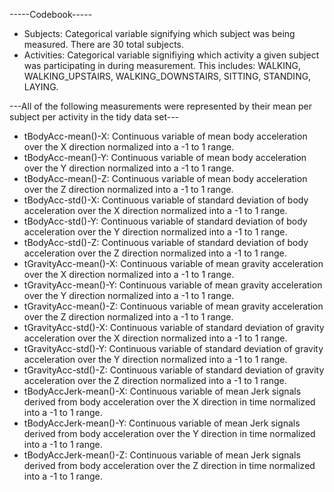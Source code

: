 -----Codebook-----
* Subjects: Categorical variable signifying which subject was being measured. There are 30 total subjects.
* Activities: Categorical variable signifiying which activity a given subject was participating in during measurement. This includes: WALKING, WALKING_UPSTAIRS, WALKING_DOWNSTAIRS, SITTING, STANDING, LAYING.

---All of the following measurements were represented by their mean per subject per activity in the tidy data set---
* tBodyAcc-mean()-X: Continuous variable of mean body acceleration over the X direction normalized into a -1 to 1 range.
* tBodyAcc-mean()-Y: Continuous variable of mean body acceleration over the Y direction normalized into a -1 to 1 range.
* tBodyAcc-mean()-Z: Continuous variable of mean body acceleration over the Z direction normalized into a -1 to 1 range.
* tBodyAcc-std()-X: Continuous variable of standard deviation of body acceleration over the X direction normalized into a -1 to 1 range.
* tBodyAcc-std()-Y: Continuous variable of standard deviation of body acceleration over the Y direction normalized into a -1 to 1 range.
* tBodyAcc-std()-Z: Continuous variable of standard deviation of body acceleration over the Z direction normalized into a -1 to 1 range.
* tGravityAcc-mean()-X: Continuous variable of mean gravity acceleration over the X direction normalized into a -1 to 1 range.
* tGravityAcc-mean()-Y: Continuous variable of mean gravity acceleration over the Y direction normalized into a -1 to 1 range.
* tGravityAcc-mean()-Z: Continuous variable of mean gravity acceleration over the Z direction normalized into a -1 to 1 range.
* tGravityAcc-std()-X: Continuous variable of standard deviation of gravity acceleration over the X direction normalized into a -1 to 1 range.
* tGravityAcc-std()-Y: Continuous variable of standard deviation of gravity acceleration over the Y direction normalized into a -1 to 1 range.
* tGravityAcc-std()-Z: Continuous variable of standard deviation of gravity acceleration over the Z direction normalized into a -1 to 1 range.
* tBodyAccJerk-mean()-X: Continuous variable of mean Jerk signals derived from body acceleration over the X direction in time normalized into a -1 to 1 range.
* tBodyAccJerk-mean()-Y: Continuous variable of mean Jerk signals derived from body acceleration over the Y direction in time normalized into a -1 to 1 range.
* tBodyAccJerk-mean()-Z: Continuous variable of mean Jerk signals derived from body acceleration over the Z direction in time normalized into a -1 to 1 range.
